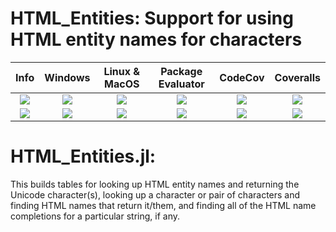 # HTML_Entities: Support for using HTML entity names for characters

| **Info** | **Windows** | **Linux & MacOS** | **Package Evaluator** | **CodeCov** | **Coveralls** |
|:------------------:|:------------------:|:---------------------:|:-----------------:|:---------------------:|:-----------------:|
| [![][license-img]][license-url] | [![][app-s-img]][app-s-url] | [![][travis-s-img]][travis-url] | [![][pkg-s-img]][pkg-s-url] | [![][codecov-img]][codecov-url] | [![][coverall-s-img]][coverall-s-url]
| [![][gitter-img]][gitter-url] | [![][app-m-img]][app-m-url] | [![][travis-m-img]][travis-url] | [![][pkg-m-img]][pkg-m-url] | [![][codecov-img]][codecov-url] | [![][coverall-m-img]][coverall-m-url]

[license-img]:  http://img.shields.io/badge/license-MIT-brightgreen.svg?style=flat
[license-url]:  LICENSE.md

[gitter-img]:   https://badges.gitter.im/Join%20Chat.svg
[gitter-url]:   https://gitter.im/JuliaString/Lobby?utm_source=badge&utm_medium=badge&utm_campaign=pr-badge

[travis-url]:   https://travis-ci.org/JuliaString/HTML_Entities.jl
[travis-s-img]: https://travis-ci.org/JuliaString/HTML_Entities.jl.svg
[travis-m-img]: https://travis-ci.org/JuliaString/HTML_Entities.jl.svg?branch=master

[app-s-url]:    https://ci.appveyor.com/project/ScottPJones/html_entities-jl
[app-m-url]:    https://ci.appveyor.com/project/ScottPJones/html_entities-jl/branch/master
[app-s-img]:    https://ci.appveyor.com/api/projects/status/xp05kd5mamt92yhj?svg=true
[app-m-img]:    https://ci.appveyor.com/api/projects/status/xp05kd5mamt92yhj/branch/master?svg=true

[pkg-s-url]:    http://pkg.julialang.org/detail/HTML_Entities
[pkg-m-url]:    http://pkg.julialang.org/detail/HTML_Entities
[pkg-s-img]:    http://pkg.julialang.org/badges/HTML_Entities_0.6.svg
[pkg-m-img]:    http://pkg.julialang.org/badges/HTML_Entities_0.7.svg

[codecov-url]:  https://codecov.io/gh/JuliaString/HTML_Entities.jl
[codecov-img]:  https://codecov.io/gh/JuliaString/HTML_Entities.jl/branch/master/graph/badge.svg

[coverall-s-url]: https://coveralls.io/github/JuliaString/HTML_Entities.jl
[coverall-m-url]: https://coveralls.io/github/JuliaString/HTML_Entities.jl?branch=master
[coverall-s-img]: https://coveralls.io/repos/github/JuliaString/HTML_Entities.jl/badge.svg
[coverall-m-img]: https://coveralls.io/repos/github/JuliaString/HTML_Entities.jl/badge.svg?branch=master

HTML_Entities.jl:
====================================================================

This builds tables for looking up HTML entity names and returning the Unicode character(s),
looking up a character or pair of characters and finding HTML names that return it/them,
and finding all of the HTML name completions for a particular string, if any.

